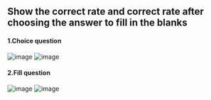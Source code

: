 ## Show the correct rate and correct rate after choosing the answer to fill in the blanks
#### 1.Choice question
![image](https://github.com/tiger986/useAvalone2/blob/master/image/1.png)
![image](https://github.com/tiger986/useAvalone2/blob/master/image/2.png)
#### 2.Fill question
![image](https://github.com/tiger986/useAvalone2/blob/master/image/3.png)
![image](https://github.com/tiger986/useAvalone2/blob/master/image/4.png)

